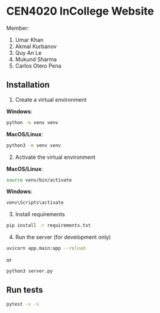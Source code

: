# CEN4020 InCollege Website

Member:
1. Umar Khan
2. Akmal Kurbanov
3. Quy An Le
4. Mukund Sharma
5. Carlos Otero Pena

## Installation
1. Create a virtual environment

**Windows**:
```bash
python -m venv venv
```
**MacOS/Linux**:
```bash
python3 -m venv venv
```

2. Activate the virtual environment

**MacOS/Linux**:
```bash
source venv/bin/activate
```

**Windows**:
```bash
venv\Scripts\activate
```

3. Install requirements
```bash
pip install -r requirements.txt
```

4. Run the server (for development only)
```bash
uvicorn app.main:app --reload
```

or
```bash
python3 server.py
```


## Run tests
```bash
pytest -v -s
```

